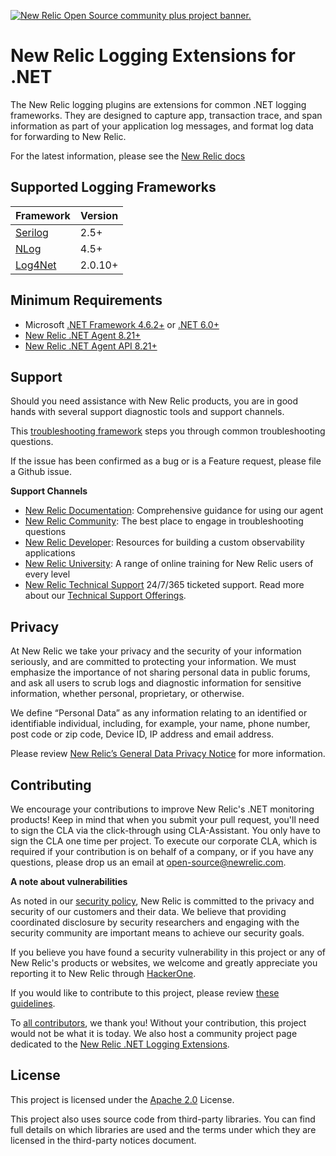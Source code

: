 <a href="https://opensource.newrelic.com/oss-category/#community-plus"><picture><source media="(prefers-color-scheme: dark)" srcset="https://github.com/newrelic/opensource-website/raw/main/src/images/categories/dark/Community_Plus.png"><source media="(prefers-color-scheme: light)" srcset="https://github.com/newrelic/opensource-website/raw/main/src/images/categories/Community_Plus.png"><img alt="New Relic Open Source community plus project banner." src="https://github.com/newrelic/opensource-website/raw/main/src/images/categories/Community_Plus.png"></picture></a>

# New Relic Logging Extensions for .NET
The New Relic logging plugins are extensions for common .NET logging frameworks. They are designed to capture app, transaction trace, and span information as part of your application log messages, and format log data for forwarding to New Relic.

For the latest information, please see the [New Relic docs](https://docs.newrelic.com/docs/logs/new-relic-logs/enable-logs/enable-new-relic-logs)


## Supported Logging Frameworks

| Framework               | Version   |
|-------------------------|-----------|
| [Serilog](src/NewRelic.LogEnrichers.Serilog/README.md)             | 2.5+      |
| [NLog](src/NewRelic.LogEnrichers.NLog/README.md)                   | 4.5+      |
| [Log4Net](src/NewRelic.LogEnrichers.Log4Net/README.md) | 2.0.10+ |


## Minimum Requirements

* Microsoft <a target="_blank" href="https://dotnet.microsoft.com/download/dotnet-framework">.NET Framework 4.6.2+</a> or  <a target="_blank" href="https://dotnet.microsoft.com/download/dotnet-core">.NET 6.0+</a>
* <a target="_blank" href="https://docs.newrelic.com/docs/release-notes/agent-release-notes/net-release-notes">New Relic .NET Agent 8.21+<a>
* <a target="_blank" href="https://docs.newrelic.com/docs/agents/net-agent/net-agent-api" target="_blank">New Relic .NET Agent API 8.21+</a>

## Support

Should you need assistance with New Relic products, you are in good hands with several support diagnostic tools and support channels.

This [troubleshooting framework](https://discuss.newrelic.com/t/troubleshooting-frameworks/108787) steps you through common troubleshooting questions. 

If the issue has been confirmed as a bug or is a Feature request, please file a Github issue.

**Support Channels**

* [New Relic Documentation](https://docs.newrelic.com/docs/agents/net-agent): Comprehensive guidance for using our agent
* [New Relic Community](https://forum.newrelic.com/): The best place to engage in troubleshooting questions
* [New Relic Developer](https://developer.newrelic.com/): Resources for building a custom observability applications
* [New Relic University](https://learn.newrelic.com/): A range of online training for New Relic users of every level
* [New Relic Technical Support](https://support.newrelic.com/) 24/7/365 ticketed support. Read more about our [Technical Support Offerings](https://docs.newrelic.com/docs/licenses/license-information/general-usage-licenses/support-plan). 

## Privacy
At New Relic we take your privacy and the security of your information seriously, and are committed to protecting your information. We must emphasize the importance of not sharing personal data in public forums, and ask all users to scrub logs and diagnostic information for sensitive information, whether personal, proprietary, or otherwise.

We define “Personal Data” as any information relating to an identified or identifiable individual, including, for example, your name, phone number, post code or zip code, Device ID, IP address and email address.

Please review [New Relic’s General Data Privacy Notice](https://newrelic.com/termsandconditions/privacy) for more information.


## Contributing
We encourage your contributions to improve New Relic's .NET monitoring products! Keep in mind that when you submit your pull request, you'll need to sign the CLA via the click-through using CLA-Assistant. You only have to sign the CLA one time per project.
To execute our corporate CLA, which is required if your contribution is on behalf of a company, or if you have any questions, please drop us an email at open-source@newrelic.com.

**A note about vulnerabilities**

As noted in our [security policy](https://github.com/newrelic/newrelic-logenricher-dotnet/security/policy), New Relic is committed to the privacy and security of our customers and their data. We believe that providing coordinated disclosure by security researchers and engaging with the security community are important means to achieve our security goals.

If you believe you have found a security vulnerability in this project or any of New Relic's products or websites, we welcome and greatly appreciate you reporting it to New Relic through [HackerOne](https://hackerone.com/newrelic).

If you would like to contribute to this project, please review [these guidelines](CONTRIBUTING.md).

To [all contributors](https://github.com/newrelic/newrelic-logenricher-dotnet/graphs/contributors), we thank you!  Without your contribution, this project would not be what it is today.  We also host a community project page dedicated to
the [New Relic .NET Logging Extensions](https://opensource.newrelic.com/projects/newrelic/newrelic-logenricher-dotnet).
   

## License
This project is licensed under the [Apache 2.0](http://apache.org/licenses/LICENSE-2.0.txt) License.

This project also uses source code from third-party libraries. You can find full details on which libraries are used and the terms under which they are licensed in the third-party notices document.

